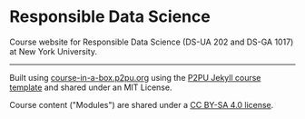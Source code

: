 # Responsible Data Science

Course website for Responsible Data Science (DS-UA 202 and DS-GA 1017) at New York University.

---

Built using [course-in-a-box.p2pu.org](https://course-in-a-box.p2pu.org) using the [P2PU Jekyll course template](https://github.com/p2pu/jekyll-course-template) and shared under an MIT License.

Course content ("Modules") are shared under a [CC BY-SA 4.0 license](https://creativecommons.org/licenses/by-sa/4.0/).
